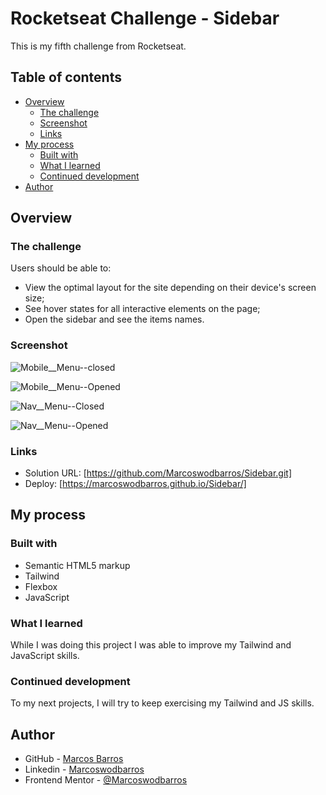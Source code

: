 # Rocketseat Challenge - Sidebar

This is my fifth challenge from Rocketseat.

## Table of contents

- [Overview](#overview)
  - [The challenge](#the-challenge)
  - [Screenshot](#screenshot)
  - [Links](#links)
- [My process](#my-process)
  - [Built with](#built-with)
  - [What I learned](#what-i-learned)
  - [Continued development](#continued-development)
- [Author](#author)


## Overview

### The challenge

Users should be able to:

- View the optimal layout for the site depending on their device's screen size;
- See hover states for all interactive elements on the page;
- Open the sidebar and see the items names.

### Screenshot

![Mobile__Menu--closed](https://user-images.githubusercontent.com/108278189/222754417-03639e12-54b2-4f7f-a3ed-dfc8c254bded.png)

![Mobile__Menu--Opened](https://user-images.githubusercontent.com/108278189/222754445-3b836252-7a6b-4700-8b5b-0ca3c21200f0.png)

![Nav__Menu--Closed](https://user-images.githubusercontent.com/108278189/222754476-892fd9c0-c08e-434e-bc49-f50ecdc689e6.png)

![Nav__Menu--Opened](https://user-images.githubusercontent.com/108278189/222754503-3485e8b3-b874-40f9-8359-d6c4acd5d5ca.png)


### Links

- Solution URL: [https://github.com/Marcoswodbarros/Sidebar.git]
- Deploy: [https://marcoswodbarros.github.io/Sidebar/]


## My process

### Built with

- Semantic HTML5 markup
- Tailwind
- Flexbox
- JavaScript

### What I learned

While I was doing this project I was able to improve my Tailwind and JavaScript skills.

### Continued development

To my next projects, I will try to keep exercising my Tailwind and JS skills.


## Author

- GitHub - [Marcos Barros](https://github.com/Marcoswodbarros)
- Linkedin - [Marcoswodbarros](www.linkedin.com/in/marcoswodbarros)
- Frontend Mentor - [@Marcoswodbarros](https://www.frontendmentor.io/profile/Marcoswodbarros)
